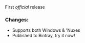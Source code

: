 First *official* release

### Changes:
* Supports both Windows & 'Nuxes
* Published to Bintray, try it now!
